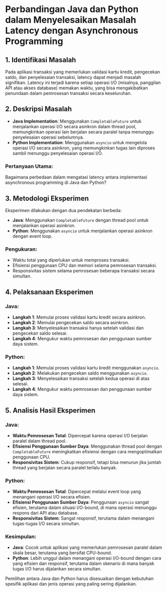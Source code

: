 # Perbandingan Java dan Python dalam Menyelesaikan Masalah Latency dengan Asynchronous Programming

## 1. Identifikasi Masalah
Pada aplikasi transaksi yang memerlukan validasi kartu kredit, pengecekan saldo, dan penyelesaian transaksi, latency dapat menjadi masalah signifikan. Latency ini terjadi karena setiap operasi I/O (misalnya, panggilan API atau akses database) memakan waktu, yang bisa mengakibatkan penundaan dalam pemrosesan transaksi secara keseluruhan.

## 2. Deskripsi Masalah
- **Java Implementation**: Menggunakan `CompletableFuture` untuk menjalankan operasi I/O secara asinkron dalam thread pool, memungkinkan operasi lain berjalan secara paralel tanpa menunggu penyelesaian operasi sebelumnya.
- **Python Implementation**: Menggunakan `asyncio` untuk mengelola operasi I/O secara asinkron, yang memungkinkan tugas lain diproses sambil menunggu penyelesaian operasi I/O.

### Pertanyaan Utama:
Bagaimana perbedaan dalam mengatasi latency antara implementasi asynchronous programming di Java dan Python?

## 3. Metodologi Eksperimen
Eksperimen dilakukan dengan dua pendekatan berbeda:
- **Java**: Menggunakan `CompletableFuture` dengan thread pool untuk menjalankan operasi asinkron.
- **Python**: Menggunakan `asyncio` untuk menjalankan operasi asinkron dengan event loop.

### Pengukuran:
- Waktu total yang diperlukan untuk memproses transaksi.
- Efisiensi penggunaan CPU dan memori selama pemrosesan transaksi.
- Responsivitas sistem selama pemrosesan beberapa transaksi secara simultan.

## 4. Pelaksanaan Eksperimen
### Java:
- **Langkah 1**: Memulai proses validasi kartu kredit secara asinkron.
- **Langkah 2**: Memulai pengecekan saldo secara asinkron.
- **Langkah 3**: Menyelesaikan transaksi hanya setelah validasi dan pengecekan saldo selesai.
- **Langkah 4**: Mengukur waktu pemrosesan dan penggunaan sumber daya sistem.

### Python:
- **Langkah 1**: Memulai proses validasi kartu kredit menggunakan `asyncio`.
- **Langkah 2**: Melakukan pengecekan saldo menggunakan `asyncio`.
- **Langkah 3**: Menyelesaikan transaksi setelah kedua operasi di atas selesai.
- **Langkah 4**: Mengukur waktu pemrosesan dan penggunaan sumber daya sistem.

## 5. Analisis Hasil Eksperimen
### Java:
- **Waktu Pemrosesan Total**: Dipercepat karena operasi I/O berjalan paralel dalam thread pool.
- **Efisiensi Penggunaan Sumber Daya**: Menggunakan thread pool dengan `CompletableFuture` meningkatkan efisiensi dengan cara mengoptimalkan penggunaan CPU.
- **Responsivitas Sistem**: Cukup responsif, tetapi bisa menurun jika jumlah thread yang berjalan secara paralel terlalu banyak.

### Python:
- **Waktu Pemrosesan Total**: Dipercepat melalui event loop yang menangani operasi I/O secara efisien.
- **Efisiensi Penggunaan Sumber Daya**: Penggunaan `asyncio` sangat efisien, terutama dalam situasi I/O-bound, di mana operasi menunggu respons dari API atau database.
- **Responsivitas Sistem**: Sangat responsif, terutama dalam menangani tugas-tugas I/O secara simultan.

### Kesimpulan:
- **Java**: Cocok untuk aplikasi yang memerlukan pemrosesan paralel dalam skala besar, terutama yang bersifat CPU-bound.
- **Python**: Lebih unggul dalam menangani operasi I/O-bound dengan cara yang efisien dan responsif, terutama dalam skenario di mana banyak tugas I/O harus dijalankan secara simultan.

Pemilihan antara Java dan Python harus disesuaikan dengan kebutuhan spesifik aplikasi dan jenis operasi yang paling sering dijalankan.
